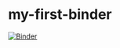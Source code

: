 # my-first-binder


[![Binder](https://mybinder.org/badge_logo.svg)](https://mybinder.org/v2/gh/callummole/my-first-binder/HEAD)
